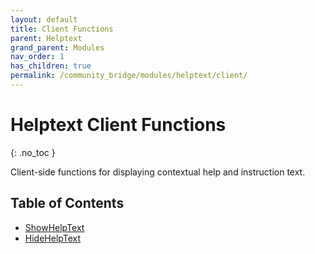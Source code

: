 ```yaml
---
layout: default
title: Client Functions
parent: Helptext
grand_parent: Modules
nav_order: 1
has_children: true
permalink: /community_bridge/modules/helptext/client/
---
```


# Helptext Client Functions
{: .no_toc }

Client-side functions for displaying contextual help and instruction text.

## Table of Contents

- [ShowHelpText](client/ShowHelpText.md)
- [HideHelpText](client/HideHelpText.md)
